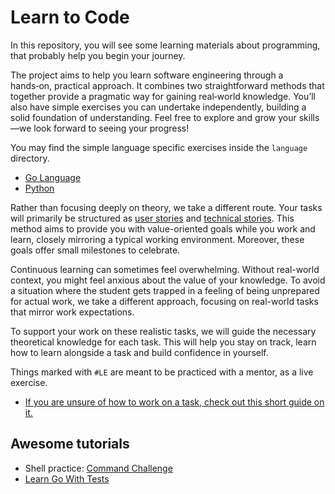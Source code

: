 [user-story]: /topics/project-management/user-story.md
[technical-story]: /topics/project-management/technical-story.md
[user-epic]: /topics/project-management/epic.md
[backlog]: /topics/project-management/backlog.md
[entity]: /topics/programming/entity.md
[domain]: /topics/programming/ddd/domain.md
[modelling]: /topics//programming/modelling.md
[stakeholder]: /topics/project-management/stackeholder.md
[hardware]: /topics/programming/foundation/hardware/Summary.md
[software-hardware]: /topics/programming/foundation/SoftwareAndHardware.md
[operation-system]: /topics/programming/foundation/OperationSystemFundamentals.md
[command-line-interface]: /topics/programming/foundation/CommandLineInterface.md
[shell]: /topics/programming/foundation/shell/README.md
[version-control]: /topics/programming/version-control/README.md
[git-getting-started]: /topics/programming/version-control/git/getting-started.md
[code-editor]: /topics/editor.md
[client]: /topics/project-management/client.md
[working-on-an-issue]: /topics/project-management/working-on-an-issue.md

# Learn to Code

In this repository, you will see some learning materials about programming, that probably help you begin your journey.

The project aims to help you learn software engineering through a hands‑on, practical approach.
It combines two straightforward methods that together provide a pragmatic way for gaining real‑world knowledge.
You’ll also have simple exercises you can undertake independently, building a solid foundation of understanding.
Feel free to explore and grow your skills—we look forward to seeing your progress!

You may find the simple language specific exercises inside the `language` directory.

- [Go Language](/language/golang/)
- [Python](/language/python3/)

Rather than focusing deeply on theory, we take a different route.
Your tasks will primarily be structured as [user stories][user-story] and [technical stories][technical-story].
This method aims to provide you with value-oriented goals while you work and learn,
closely mirroring a typical working environment.
Moreover, these goals offer small milestones to celebrate.

Continuous learning can sometimes feel overwhelming. Without real-world context, you might feel anxious about the value of your knowledge. To avoid a situation where the student gets trapped in a feeling of being unprepared for actual work, we take a different approach, focusing on real-world tasks that mirror work expectations.

To support your work on these realistic tasks, we will guide the necessary theoretical knowledge for each task.
This will help you stay on track, learn how to learn alongside a task and build confidence in yourself.

Things marked with `#LE` are meant to be practiced with a mentor, as a live exercise.

- [If you are unsure of how to work on a task, check out this short guide on it.][working-on-an-issue]

## Awesome tutorials

- Shell practice: [Command Challenge](https://cmdchallenge.com)
- [Learn Go With Tests](https://quii.gitbook.io/learn-go-with-tests)

<!-- 

- Users can create new notes
- Users can view all saved notes
- Users can edit existing notes
- Users can delete notes
- Notes are persisted across application restarts:
  - Store notes in a file system
  - Implement caching for faster access (optional)
  - Store notes in a database (future implementation)
- Multiple users can register with unique usernames and passwords:
    - Create a user registration form
    - Validate username and password input
    - Hash and store passwords securely
    - Implement login functionality
- Registered users can log in to access their notes
- Users can organise notes by category or tag (optional)
- Users can search for specific notes
- Users can format notes using Markdown syntax:
    - Accept Markdown text input from a user
    - Convert Markdown text to HTML on the server side
    - Display formatted HTML note content to the user
- Users can upload images to include in notes
- Users can view uploaded images within notes
- The application displays formatted notes with HTML rendering
- Notes are stored securely and privately for each user
- User accounts can be deleted or deactivated
- Forgotten passwords can be recovered or reset 

-->